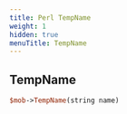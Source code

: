 ```yaml
---
title: Perl TempName
weight: 1
hidden: true
menuTitle: TempName
---
```

## TempName
```perl
$mob->TempName(string name)
```